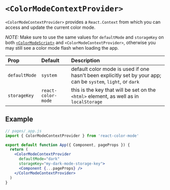 # `<ColorModeContextProvider>`

`<ColorModeContextProvider>` provides a `React.Context` from which you can access and update the current color mode.

_NOTE:_ Make sure to use the same values for `defaultMode` and `storageKey` on both [`<ColorModeScript>`](./colormodescript.md) and `<ColorModeContextProvider>`, otherwise you may still see a color mode flash when loading the app.

| Prop | Default | Description |
| :--- | :--- | :--- |
| `defaultMode` | `system` | default color mode is used if one hasn't been explicitly set by your app; can be `system`, `light`, or `dark` |
| `storageKey` | `react-color-mode` | this is the key that will be set on the `<html>` element, as well as in `localStorage` |

## Example

```jsx
// pages/_app.js
import { ColorModeContextProvider } from 'react-color-mode'

export default function App({ Component, pageProps }) {
  return (
    <ColorModeContextProvider
      defaultMode="dark"
      storageKey="my-dark-mode-storage-key">
      <Component {...pageProps} />
    </ColorModeContextProvider>
  )
}
```
